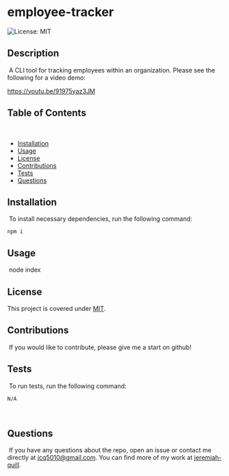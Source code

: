 # employee-tracker

![License: MIT](https://img.shields.io/badge/License-MIT-yellow.svg)

## Description

​
A CLI tool for tracking employees within an organization. Please see the following for a video demo:

https://youtu.be/91975yaz3JM
​

## Table of Contents

​

- [Installation](#installation)
  ​
- [Usage](#usage)
  ​
- [License](#license)
  ​
- [Contributions](#contributions)
  ​
- [Tests](#tests)
  ​
- [Questions](#questions)
  ​

## Installation

​
To install necessary dependencies, run the following command:
​

```
npm i
```

## Usage

​
node index

## License

This project is covered under [MIT](https://opensource.org/licenses/MIT).
​

## Contributions

​
If you would like to contribute, please give me a start on github!
​

## Tests

​
To run tests, run the following command:
​

```
N/A
```

​

## Questions

​
If you have any questions about the repo, open an issue or contact me directly at jcq5010@gmail.com. You can find more of my work at [jeremiah-quill](https://github.com/jeremiah-quill/).
